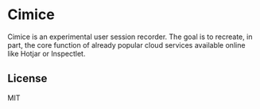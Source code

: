 # Cimice

Cimice is an experimental user session recorder. The goal is to recreate, in part, the core function of already popular cloud services available online like Hotjar or Inspectlet.

## License

MIT